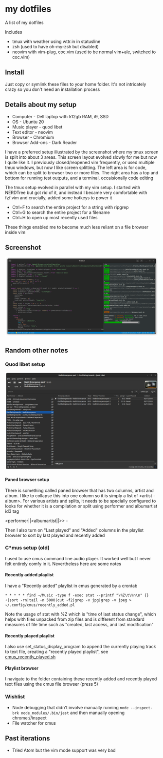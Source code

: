 # my dotfiles

A list of my dotfiles

Includes

- tmux with weather using wttr.in in statusline
- zsh (used to have oh-my-zsh but disabled)
- neovim with vim-plug, coc.vim (used to be normal vim+ale, switched to coc.vim)

## Install

Just copy or symlink these files to your home folder. It's not intricately crazy so you don't need an installation process

## Details about my setup

* Computer - Dell laptop with 512gb RAM, i9, SSD
* OS - Ubuntu 20
* Music player - quod libet
* Text editor - neovim
* Browser - Chromium
* Browser Add-ons - Dark Reader


I have a preferred setup illustrated by the screenshot where my tmux screen is split into about 3 areas. This screen layout evolved slowly for me but now I quite like it. I previously closed/reopened vim frequently, or used multiple tmux windows, but now I like screen splitting. The left area is for code, which can be split to browser two or more files. The right area has a top and bottom for running test outputs, and a terminal, occaisionally code editing

The tmux setup evolved in parallel with my vim setup. I started with NERDTree but got rid of it, and instead I became very comfortable with fzf.vim and crucially, added some hotkeys to power it

* Ctrl+F to search the entire project for a string with ripgrep
* Ctrl+G to search the entire project for a filename
* Ctrl+H to open up most recently used files

These things enabled me to become much less reliant on a file browser inside vim


## Screenshot

![](img/1.png)

## Random other notes



### Quod libet setup


![](img/2.png)

#### Paned browser setup


There is something called paned browser that has two columns, artist and album. I like to collapse this into one column so it is simply a list of <artist - album>. For various artists and splits, it needs to be specially configured to looks for whether it is a compilation or split using performer and albumartist id3 tag
   
   <performer|<performer>|<albumartist|<albumartist>|<artist>>>  -  <album>
   
Then I also turn on "Last played" and "Added" columns in the playlist browser to sort by last played and recently added


### C*mus setup (old)

I used to use cmus command line audio player. It worked well but I never felt entirely comfy in it. Nevertheless here are some notes



#### Recently added playlist

I have a "Recently added" playlist in cmus generated by a crontab

    * * * * * find ~/Music -type f -exec stat --printf "\%Z\t\%n\n" {} +|sort -rn|tail -n 5000|cut -f2|grep -v jpg|grep -v jpeg > ~/.config/cmus/recently_added.pl

Note the usage of stat with %Z which is "time of last status change", which helps with files unpacked from zip files and is different from standard measures of file time such as "created, last access, and last modification"

#### Recently played playlist

I also use set_status_display_program to append the currently playing track to text file, creating a "recently played playlist", see [cmus_recently_played.sh](https://github.com/cmdcolin/dotfiles/blob/master/cmus_recently_played.sh)

#### Playlist browser

I navigate to the folder containing these recently added and recently played text files using the cmus file browser (press 5)

### Wishlist

* Node debugging that didn't involve manually running `node --inspect-brk node_modules/.bin/jest` and then manually opening chrome://inspect
* File watcher for cmus

## Past iterations

- Tried Atom but the vim mode support was very bad
